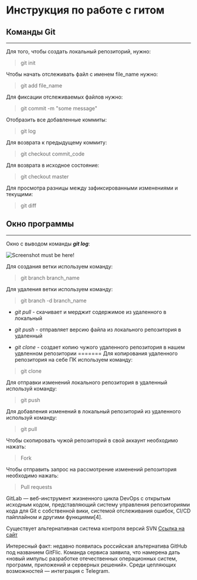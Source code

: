 # Инструкция по работе с гитом 

## Команды Git 
---

Для того, чтобы создать локальный репозиторий, нужно:
> git init

Чтобы начать отслеживать файл с именем file_name нужно:
> git add file_name

Для фиксации отслеживаемых файлов нужно:
> git commit -m "some message"

Отобразить все добавленные коммиты:
> git log

Для возврата к предыдущему коммиту:
> git checkout commit_code

Для возврата в исходное состояние:
> git checkout master

Для просмотра разницы между зафиксированными изменениями и текущими:
> git diff

## Окно программы 
---

Окно с выводом команды ***git log***:

![Screenshot must be here!](./git_window.JPG)

Для создания ветки используем команду:
> git branch branch_name

Для удаления ветки используем команду:
> git branch -d branch_name



* *git pull* - скачивает и мерджит содержимое из удаленного в локальный 

* *git push* - отправляет версию файла из локального репозитория в удаленный

* *git clone* - создает копию чужого удаленного репозитория в нашем удвленном репозитории
=======
Для копирования удаленного репозитория на себе ПК используем команду:
> git clone

Для отправки изменений локального репозитория в удаленный используй команду:
> git push

Для добавления изменений в локальный репозиторий из удаленного используй команду:
> git pull

Чтобы скопировать чужой репозиторий в свой аккаунт необходимо нажать:
> Fork

Чтобы отправить запрос на рассмотрение изменений репозитория необходимо нажать:
> Pull requests


GitLab — веб-инструмент жизненного цикла DevOps с открытым исходным кодом, представляющий систему управления репозиториями кода для Git с собственной вики, системой отслеживания ошибок, CI/CD пайплайном и другими функциями[4].

Существует альтернативная система контроля версий SVN
[Ссылка на сайт](https://subversion.apache.org/)

Интересный факт: недавно появилась российская альтернатива GitHub под названием GitFlic. Команда сервиса заявила, что намерена дать «новый импульс разработке отечественных операционных систем, программ, приложений и серверных решений». Среди цепляющих возможностей — интеграция с Telegram.